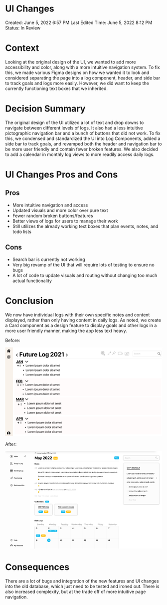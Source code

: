 # UI Changes

Created: June 5, 2022 6:57 PM
Last Edited Time: June 5, 2022 8:12 PM
Status: In Review

# Context

Looking at the original design of the UI, we wanted to add more accessibility and color, along with a more intuitive navigation system. To fix this, we made various Figma designs on how we wanted it to look and considered separating the page into a log component, header, and side bar to track goals and logs more easily. However, we did want to keep the currently functioning text boxes that we inherited. 

# Decision Summary

The original design of the UI utilized a lot of text and drop downs to navigate between different levels of logs. It also had a less intuitive pictographic navigation bar and a bunch of buttons that did not work. To fix this, we condensed and standardized the UI into Log Components, added a side bar to track goals, and revamped both the header and navigation bar to be more user friendly and contain fewer broken features. We also decided to add a calendar in monthly log views to more readily access daily logs. 

# UI Changes Pros and Cons

## Pros

- More intuitive navigation and access
- Updated visuals and more color over pure text
- Fewer random broken buttons/features
- Better views of logs for users to manage their work
- Still utilizes the already working text boxes that plan events, notes, and todo lists

## Cons

- Search bar is currently not working
- Very big revamp of the UI that will require lots of testing to ensure no bugs
- A lot of code to update visuals and routing without changing too much actual functionality

# Conclusion

We now have individual logs with their own specific notes and content displayed, rather than only having content in daily logs. As noted, we create a Card component as a design feature to display goals and other logs in a more user friendly manner, making the app less text heavy.

Before: 

![ui_changes_old_index.png](images/ui_changes_old_index.png)

After: 

![ui_changes_new_index.png](images/ui_changes_new_index.png)

# Consequences

There are a lot of bugs and integration of the new features and UI changes into the old database, which just need to be tested and ironed out. There is also increased complexity, but at the trade off of more intuitive page navigation.